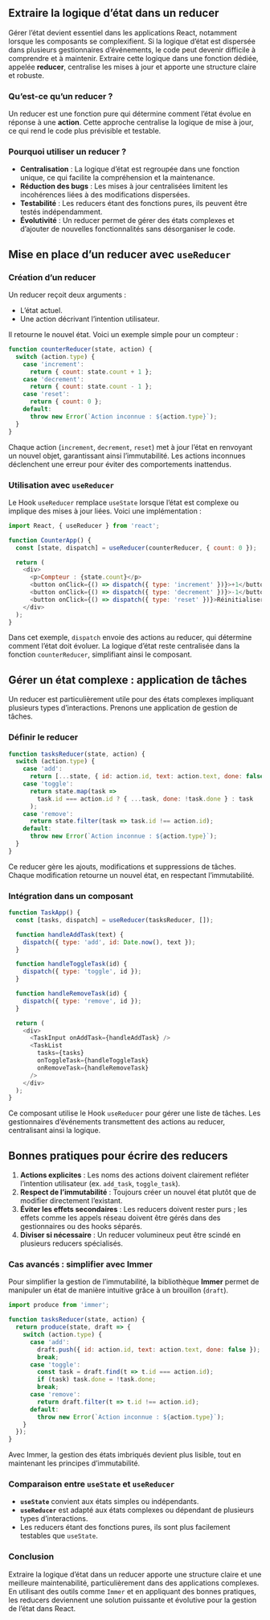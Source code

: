 ## Extraire la logique d’état dans un reducer

Gérer l’état devient essentiel dans les applications React, notamment lorsque les composants se complexifient. Si la logique d’état est dispersée dans plusieurs gestionnaires d’événements, le code peut devenir difficile à comprendre et à maintenir. Extraire cette logique dans une fonction dédiée, appelée **reducer**, centralise les mises à jour et apporte une structure claire et robuste.

### Qu’est-ce qu’un reducer ?

Un reducer est une fonction pure qui détermine comment l’état évolue en réponse à une **action**. Cette approche centralise la logique de mise à jour, ce qui rend le code plus prévisible et testable.

### Pourquoi utiliser un reducer ?

- **Centralisation** : La logique d’état est regroupée dans une fonction unique, ce qui facilite la compréhension et la maintenance.
- **Réduction des bugs** : Les mises à jour centralisées limitent les incohérences liées à des modifications dispersées.
- **Testabilité** : Les reducers étant des fonctions pures, ils peuvent être testés indépendamment.
- **Évolutivité** : Un reducer permet de gérer des états complexes et d’ajouter de nouvelles fonctionnalités sans désorganiser le code.

## Mise en place d’un reducer avec `useReducer`

### Création d’un reducer

Un reducer reçoit deux arguments :
- L’état actuel.
- Une action décrivant l’intention utilisateur.

Il retourne le nouvel état. Voici un exemple simple pour un compteur :

```javascript
function counterReducer(state, action) {
  switch (action.type) {
    case 'increment':
      return { count: state.count + 1 };
    case 'decrement':
      return { count: state.count - 1 };
    case 'reset':
      return { count: 0 };
    default:
      throw new Error(`Action inconnue : ${action.type}`);
  }
}
```

Chaque action (`increment`, `decrement`, `reset`) met à jour l’état en renvoyant un nouvel objet, garantissant ainsi l’immutabilité. Les actions inconnues déclenchent une erreur pour éviter des comportements inattendus.

### Utilisation avec `useReducer`

Le Hook `useReducer` remplace `useState` lorsque l’état est complexe ou implique des mises à jour liées. Voici une implémentation :

```javascript
import React, { useReducer } from 'react';

function CounterApp() {
  const [state, dispatch] = useReducer(counterReducer, { count: 0 });

  return (
    <div>
      <p>Compteur : {state.count}</p>
      <button onClick={() => dispatch({ type: 'increment' })}>+1</button>
      <button onClick={() => dispatch({ type: 'decrement' })}>-1</button>
      <button onClick={() => dispatch({ type: 'reset' })}>Réinitialiser</button>
    </div>
  );
}
```

Dans cet exemple, `dispatch` envoie des actions au reducer, qui détermine comment l’état doit évoluer. La logique d’état reste centralisée dans la fonction `counterReducer`, simplifiant ainsi le composant.

## Gérer un état complexe : application de tâches

Un reducer est particulièrement utile pour des états complexes impliquant plusieurs types d’interactions. Prenons une application de gestion de tâches.

### Définir le reducer

```javascript
function tasksReducer(state, action) {
  switch (action.type) {
    case 'add':
      return [...state, { id: action.id, text: action.text, done: false }];
    case 'toggle':
      return state.map(task =>
        task.id === action.id ? { ...task, done: !task.done } : task
      );
    case 'remove':
      return state.filter(task => task.id !== action.id);
    default:
      throw new Error(`Action inconnue : ${action.type}`);
  }
}
```

Ce reducer gère les ajouts, modifications et suppressions de tâches. Chaque modification retourne un nouvel état, en respectant l’immutabilité.

### Intégration dans un composant

```javascript
function TaskApp() {
  const [tasks, dispatch] = useReducer(tasksReducer, []);

  function handleAddTask(text) {
    dispatch({ type: 'add', id: Date.now(), text });
  }

  function handleToggleTask(id) {
    dispatch({ type: 'toggle', id });
  }

  function handleRemoveTask(id) {
    dispatch({ type: 'remove', id });
  }

  return (
    <div>
      <TaskInput onAddTask={handleAddTask} />
      <TaskList
        tasks={tasks}
        onToggleTask={handleToggleTask}
        onRemoveTask={handleRemoveTask}
      />
    </div>
  );
}
```

Ce composant utilise le Hook `useReducer` pour gérer une liste de tâches. Les gestionnaires d’événements transmettent des actions au reducer, centralisant ainsi la logique.

## Bonnes pratiques pour écrire des reducers

1. **Actions explicites** : Les noms des actions doivent clairement refléter l’intention utilisateur (ex. `add_task`, `toggle_task`).
2. **Respect de l’immutabilité** : Toujours créer un nouvel état plutôt que de modifier directement l’existant.
3. **Éviter les effets secondaires** : Les reducers doivent rester purs ; les effets comme les appels réseau doivent être gérés dans des gestionnaires ou des hooks séparés.
4. **Diviser si nécessaire** : Un reducer volumineux peut être scindé en plusieurs reducers spécialisés.

### Cas avancés : simplifier avec Immer

Pour simplifier la gestion de l’immutabilité, la bibliothèque **Immer** permet de manipuler un état de manière intuitive grâce à un brouillon (`draft`).

```javascript
import produce from 'immer';

function tasksReducer(state, action) {
  return produce(state, draft => {
    switch (action.type) {
      case 'add':
        draft.push({ id: action.id, text: action.text, done: false });
        break;
      case 'toggle':
        const task = draft.find(t => t.id === action.id);
        if (task) task.done = !task.done;
        break;
      case 'remove':
        return draft.filter(t => t.id !== action.id);
      default:
        throw new Error(`Action inconnue : ${action.type}`);
    }
  });
}
```

Avec Immer, la gestion des états imbriqués devient plus lisible, tout en maintenant les principes d’immutabilité.

### Comparaison entre `useState` et `useReducer`

- **`useState`** convient aux états simples ou indépendants.
- **`useReducer`** est adapté aux états complexes ou dépendant de plusieurs types d’interactions.
- Les reducers étant des fonctions pures, ils sont plus facilement testables que `useState`.

### Conclusion

Extraire la logique d’état dans un reducer apporte une structure claire et une meilleure maintenabilité, particulièrement dans des applications complexes. En utilisant des outils comme `Immer` et en appliquant des bonnes pratiques, les reducers deviennent une solution puissante et évolutive pour la gestion de l’état dans React.